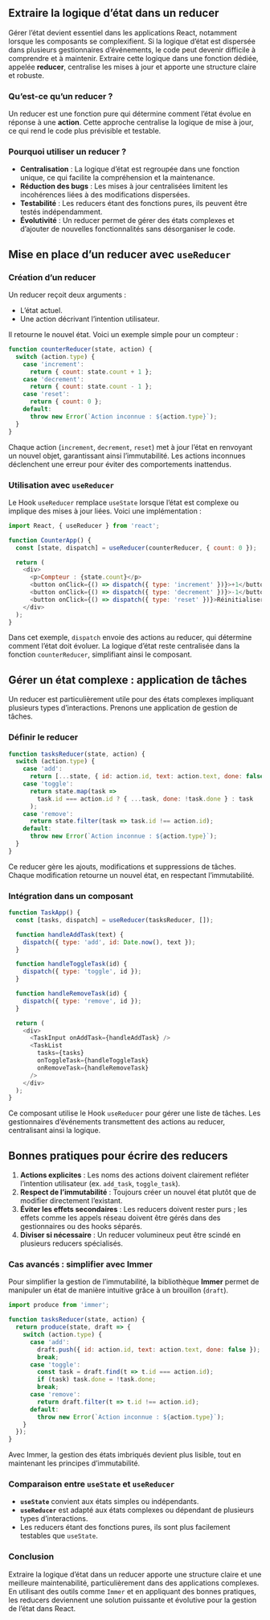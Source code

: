 ## Extraire la logique d’état dans un reducer

Gérer l’état devient essentiel dans les applications React, notamment lorsque les composants se complexifient. Si la logique d’état est dispersée dans plusieurs gestionnaires d’événements, le code peut devenir difficile à comprendre et à maintenir. Extraire cette logique dans une fonction dédiée, appelée **reducer**, centralise les mises à jour et apporte une structure claire et robuste.

### Qu’est-ce qu’un reducer ?

Un reducer est une fonction pure qui détermine comment l’état évolue en réponse à une **action**. Cette approche centralise la logique de mise à jour, ce qui rend le code plus prévisible et testable.

### Pourquoi utiliser un reducer ?

- **Centralisation** : La logique d’état est regroupée dans une fonction unique, ce qui facilite la compréhension et la maintenance.
- **Réduction des bugs** : Les mises à jour centralisées limitent les incohérences liées à des modifications dispersées.
- **Testabilité** : Les reducers étant des fonctions pures, ils peuvent être testés indépendamment.
- **Évolutivité** : Un reducer permet de gérer des états complexes et d’ajouter de nouvelles fonctionnalités sans désorganiser le code.

## Mise en place d’un reducer avec `useReducer`

### Création d’un reducer

Un reducer reçoit deux arguments :
- L’état actuel.
- Une action décrivant l’intention utilisateur.

Il retourne le nouvel état. Voici un exemple simple pour un compteur :

```javascript
function counterReducer(state, action) {
  switch (action.type) {
    case 'increment':
      return { count: state.count + 1 };
    case 'decrement':
      return { count: state.count - 1 };
    case 'reset':
      return { count: 0 };
    default:
      throw new Error(`Action inconnue : ${action.type}`);
  }
}
```

Chaque action (`increment`, `decrement`, `reset`) met à jour l’état en renvoyant un nouvel objet, garantissant ainsi l’immutabilité. Les actions inconnues déclenchent une erreur pour éviter des comportements inattendus.

### Utilisation avec `useReducer`

Le Hook `useReducer` remplace `useState` lorsque l’état est complexe ou implique des mises à jour liées. Voici une implémentation :

```javascript
import React, { useReducer } from 'react';

function CounterApp() {
  const [state, dispatch] = useReducer(counterReducer, { count: 0 });

  return (
    <div>
      <p>Compteur : {state.count}</p>
      <button onClick={() => dispatch({ type: 'increment' })}>+1</button>
      <button onClick={() => dispatch({ type: 'decrement' })}>-1</button>
      <button onClick={() => dispatch({ type: 'reset' })}>Réinitialiser</button>
    </div>
  );
}
```

Dans cet exemple, `dispatch` envoie des actions au reducer, qui détermine comment l’état doit évoluer. La logique d’état reste centralisée dans la fonction `counterReducer`, simplifiant ainsi le composant.

## Gérer un état complexe : application de tâches

Un reducer est particulièrement utile pour des états complexes impliquant plusieurs types d’interactions. Prenons une application de gestion de tâches.

### Définir le reducer

```javascript
function tasksReducer(state, action) {
  switch (action.type) {
    case 'add':
      return [...state, { id: action.id, text: action.text, done: false }];
    case 'toggle':
      return state.map(task =>
        task.id === action.id ? { ...task, done: !task.done } : task
      );
    case 'remove':
      return state.filter(task => task.id !== action.id);
    default:
      throw new Error(`Action inconnue : ${action.type}`);
  }
}
```

Ce reducer gère les ajouts, modifications et suppressions de tâches. Chaque modification retourne un nouvel état, en respectant l’immutabilité.

### Intégration dans un composant

```javascript
function TaskApp() {
  const [tasks, dispatch] = useReducer(tasksReducer, []);

  function handleAddTask(text) {
    dispatch({ type: 'add', id: Date.now(), text });
  }

  function handleToggleTask(id) {
    dispatch({ type: 'toggle', id });
  }

  function handleRemoveTask(id) {
    dispatch({ type: 'remove', id });
  }

  return (
    <div>
      <TaskInput onAddTask={handleAddTask} />
      <TaskList
        tasks={tasks}
        onToggleTask={handleToggleTask}
        onRemoveTask={handleRemoveTask}
      />
    </div>
  );
}
```

Ce composant utilise le Hook `useReducer` pour gérer une liste de tâches. Les gestionnaires d’événements transmettent des actions au reducer, centralisant ainsi la logique.

## Bonnes pratiques pour écrire des reducers

1. **Actions explicites** : Les noms des actions doivent clairement refléter l’intention utilisateur (ex. `add_task`, `toggle_task`).
2. **Respect de l’immutabilité** : Toujours créer un nouvel état plutôt que de modifier directement l’existant.
3. **Éviter les effets secondaires** : Les reducers doivent rester purs ; les effets comme les appels réseau doivent être gérés dans des gestionnaires ou des hooks séparés.
4. **Diviser si nécessaire** : Un reducer volumineux peut être scindé en plusieurs reducers spécialisés.

### Cas avancés : simplifier avec Immer

Pour simplifier la gestion de l’immutabilité, la bibliothèque **Immer** permet de manipuler un état de manière intuitive grâce à un brouillon (`draft`).

```javascript
import produce from 'immer';

function tasksReducer(state, action) {
  return produce(state, draft => {
    switch (action.type) {
      case 'add':
        draft.push({ id: action.id, text: action.text, done: false });
        break;
      case 'toggle':
        const task = draft.find(t => t.id === action.id);
        if (task) task.done = !task.done;
        break;
      case 'remove':
        return draft.filter(t => t.id !== action.id);
      default:
        throw new Error(`Action inconnue : ${action.type}`);
    }
  });
}
```

Avec Immer, la gestion des états imbriqués devient plus lisible, tout en maintenant les principes d’immutabilité.

### Comparaison entre `useState` et `useReducer`

- **`useState`** convient aux états simples ou indépendants.
- **`useReducer`** est adapté aux états complexes ou dépendant de plusieurs types d’interactions.
- Les reducers étant des fonctions pures, ils sont plus facilement testables que `useState`.

### Conclusion

Extraire la logique d’état dans un reducer apporte une structure claire et une meilleure maintenabilité, particulièrement dans des applications complexes. En utilisant des outils comme `Immer` et en appliquant des bonnes pratiques, les reducers deviennent une solution puissante et évolutive pour la gestion de l’état dans React.